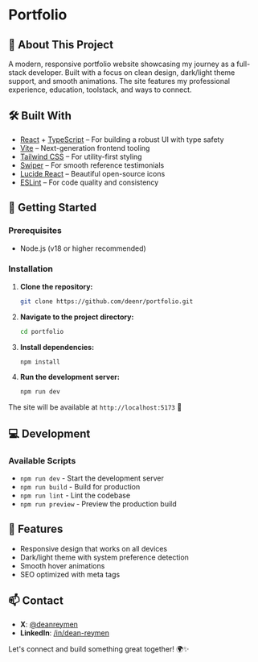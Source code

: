 # Portfolio

## 🚀 About This Project

A modern, responsive portfolio website showcasing my journey as a full-stack developer. Built with a focus on clean design, dark/light theme support, and smooth animations. The site features my professional experience, education, toolstack, and ways to connect.

## 🛠️ Built With

- [React](https://reactjs.org) + [TypeScript](https://www.typescriptlang.org/) – For building a robust UI with type safety
- [Vite](https://vitejs.dev) – Next-generation frontend tooling
- [Tailwind CSS](https://tailwindcss.com) – For utility-first styling
- [Swiper](https://swiperjs.com) – For smooth reference testimonials
- [Lucide React](https://lucide.dev) – Beautiful open-source icons
- [ESLint](https://eslint.org) – For code quality and consistency

## 🚦 Getting Started

### Prerequisites

- Node.js (v18 or higher recommended)

### Installation

1. **Clone the repository:**
   ```bash
   git clone https://github.com/deenr/portfolio.git
   ```
2. **Navigate to the project directory:**
   ```bash
   cd portfolio
   ```
3. **Install dependencies:**
   ```bash
   npm install
   ```
4. **Run the development server:**
   ```bash
   npm run dev
   ```

The site will be available at `http://localhost:5173` 🎉

## 💻 Development

### Available Scripts

- `npm run dev` - Start the development server
- `npm run build` - Build for production
- `npm run lint` - Lint the codebase
- `npm run preview` - Preview the production build

## 🎨 Features

- Responsive design that works on all devices
- Dark/light theme with system preference detection
- Smooth hover animations
- SEO optimized with meta tags

## 📫 Contact

- **X**: [@deanreymen](https://x.com/deanreymen)
- **LinkedIn**: [/in/dean-reymen](https://linkedin.com/in/dean-reymen)

Let's connect and build something great together! 🌍✨
